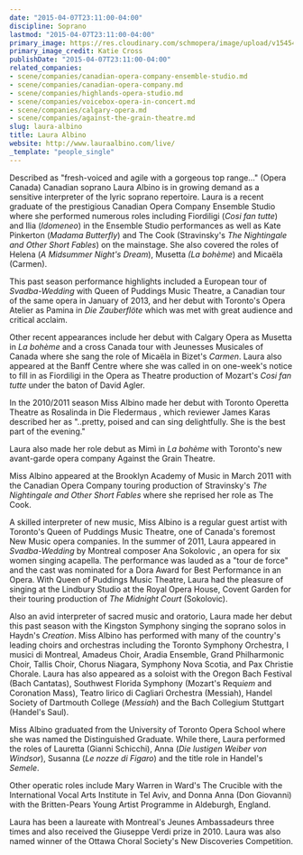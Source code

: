 ```yaml
---
date: "2015-04-07T23:11:00-04:00"
discipline: Soprano
lastmod: "2015-04-07T23:11:00-04:00"
primary_image: https://res.cloudinary.com/schmopera/image/upload/v1545409169/media/webhook-uploads/1428462413400/LauraA.jpg.jpg
primary_image_credit: Katie Cross
publishDate: "2015-04-07T23:11:00-04:00"
related_companies:
- scene/companies/canadian-opera-company-ensemble-studio.md
- scene/companies/canadian-opera-company.md
- scene/companies/highlands-opera-studio.md
- scene/companies/voicebox-opera-in-concert.md
- scene/companies/calgary-opera.md
- scene/companies/against-the-grain-theatre.md
slug: laura-albino
title: Laura Albino
website: http://www.lauraalbino.com/live/
_template: "people_single"
---
```


<p>
	Described as "fresh-voiced and agile with a gorgeous top range…" (Opera Canada) Canadian soprano Laura Albino is in growing demand as a sensitive interpreter of the lyric soprano repertoire. Laura is a recent graduate of the prestigious Canadian Opera Company Ensemble Studio where she performed numerous roles including Fiordiligi (<em>Cosi fan tutte</em>) and Ilia (<em>Idomeneo</em>) in the Ensemble Studio performances as well as Kate Pinkerton (<em>Madama Butterfly</em>) and The Cook (Stravinsky's <em>The Nightingale and Other Short Fables</em>) on the mainstage. She also covered the roles of Helena (<em>A Midsummer Night's Dream</em>), Musetta <em>(La bohème</em>) and Micaëla (Car<em></em>men).
</p>
<p>
	This past season performance highlights included a European tour of <em>Svadba-Wedding</em> with Queen of Puddings Music Theatre, a Canadian tour of the same opera in January of 2013, and her debut with Toronto's Opera Atelier as Pamina in <em>Die Zauberflöte</em> which was met with great audience and critical acclaim.
</p>
<p>
	Other recent appearances include her debut with Calgary Opera as Musetta in <em>La bohème </em>and a cross Canada tour with Jeunesses Musicales of Canada where she sang the role of Micaëla in Bizet's <em>Carmen</em>. Laura also appeared at the Banff Centre where she was called in on one-week's notice to fill in as Fiordiligi in the Opera as Theatre production of Mozart's <em>Cosi fan tutte</em> under the baton of David Agler.
</p>
<p>
	In the 2010/2011 season Miss Albino made her debut with Toronto Operetta Theatre as Rosalinda in Die Fledermaus , which reviewer James Karas described her as "..pretty, poised and can sing delightfully. She is the best part of the evening."
</p>
<p>
	Laura also made her role debut as Mimì in <em>La bohème</em> with Toronto's new avant-garde opera company Against the Grain Theatre.
</p>
<p>
	Miss Albino appeared at the Brooklyn Academy of Music in March 2011 with the Canadian Opera Company touring production of Stravinsky's <em>The Nightingale and Other Short Fables</em> where she reprised her role as The Cook.
</p>
<p>
	A skilled interpreter of new music, Miss Albino is a regular guest artist with Toronto's Queen of Puddings Music Theatre, one of Canada's foremost New Music opera companies. In the summer of 2011, Laura appeared in <em>Svadba-Wedding</em> by Montreal composer Ana Sokolovic , an opera for six women singing acapella. The performance was lauded as a "tour de force" and the cast was nominated for a Dora Award for Best Performance in an Opera. With Queen of Puddings Music Theatre, Laura had the pleasure of singing at the Lindbury Studio at the Royal Opera House, Covent Garden for their touring production of <em>The Midnight Court</em> (Sokolovic).
</p>
<p>
	Also an avid interpreter of sacred music and oratorio, Laura made her debut this past season with the Kingston Symphony singing the soprano solos in Haydn's <em>Creation</em>. Miss Albino has performed with many of the country's leading choirs and orchestras including the Toronto Symphony Orchestra, I musici di Montreal, Amadeus Choir, Aradia Ensemble, Grand Philharmonic Choir, Tallis Choir, Chorus Niagara, Symphony Nova Scotia, and Pax Christie Chorale. Laura has also appeared as a soloist with the Oregon Bach Festival (Bach Cantatas), Southwest Florida Symphony (Mozart's Requ<em></em><em>iem</em> and Coronation Mass), Teatro lirico di Cagliari Orchestra (Messiah), Handel Society of Dartmouth College (<em>Messiah</em>) and the Bach Collegium Stuttgart (Handel's S<em></em>aul).
</p>
<p>
	Miss Albino graduated from the University of Toronto Opera School where she was named the Distinguished Graduate. While there, Laura performed the roles of Lauretta (Gianni Schicchi), Anna (<em>Die lustigen Weiber von Windsor</em>), Susanna (<em>Le nozze di Figaro</em>) and the title role in Handel's <em>Semele</em>.
</p>
<p>
	Other operatic roles include Mary Warren in Ward's The Crucible with the International Vocal Arts Institute in Tel Aviv, and Donna Anna (Don Giovanni) with the Britten-Pears Young Artist Programme in Aldeburgh, England.
</p>
<p>
	Laura has been a laureate with Montreal's Jeunes Ambassadeurs three times and also received the Giuseppe Verdi prize in 2010. Laura was also named winner of the Ottawa Choral Society's New Discoveries Competition.
</p>
